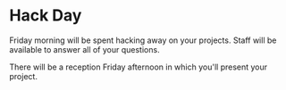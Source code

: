 Hack Day
========

Friday morning will be spent hacking away on your projects. Staff will be available to answer all of your questions.

There will be a reception Friday afternoon in which you'll present your project.
